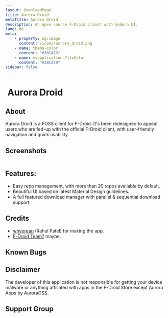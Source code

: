 ```yaml
---
layout: DownloadPage
title: Aurora Droid
metaTitle: Aurora Droid
description: An open source F-Droid client with modern UI.
lang: de
meta:
    - property: og:image
      content: /icons/aurora_droid.png
    - name: theme-color
      content: "#38CA79"
    - name: msapplication-TileColor
      content: "#38CA79"
sidebar: false
---
```


# <img class="headerLogo" :src="$withBase('/icons/aurora_droid.png')"> Aurora Droid

## About

Aurora Droid is a FOSS client for F-Droid. It's been redesigned to appeal users who are fed-up with the official F-Droid client, with user-friendly navigation and quick usability.

## Screenshots

<img class="zoomable" :src="$withBase('/assets/screenshots_store.png')"/>

## Features:

-   Easy repo management, with more than 20 repos available by default.
-   Beautiful UI based on latest Material Design guidelines.
-   A full featured download manager with parallel & sequential download support.

## Credits

-   [whyorean](https://gitlab.com/whyorean/) (Rahul Patel) for making the app.
-   [F-Droid Team?](https://github.com/F-Droid/) maybe.

## Known Bugs

## Disclaimer

The developer of this application is not responsible for getting your device malware or anything affiliated with apps in the F-Droid Store except Aurora Apps by AuroraOSS.

## Support Group

<p align="center">
  <a href="https://t.me/auroradroid" target="_blank" rel="noopener">
    <img :src="$withBase('/assets/tg-auroradroid-qr.png')" width="175px" style="border-radius: 15px;" />
  </a>
</p>